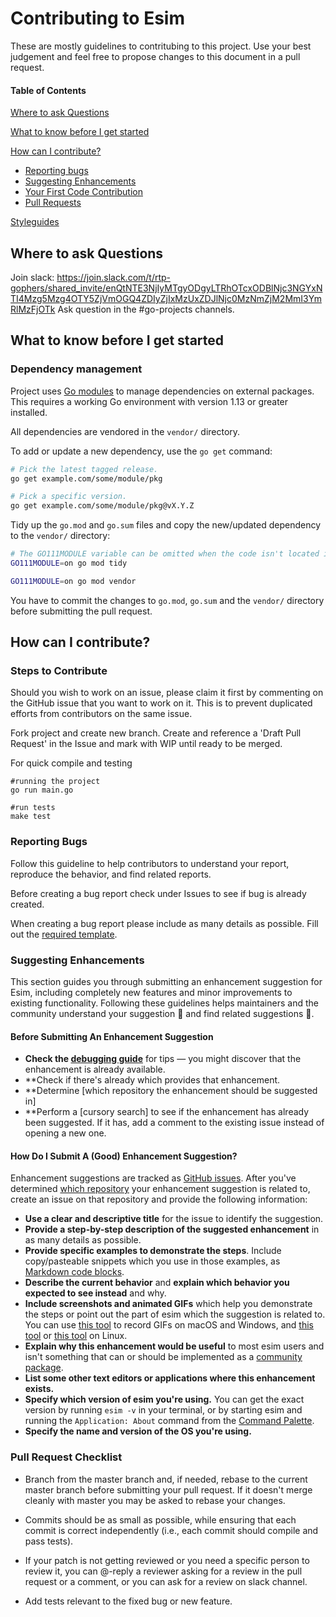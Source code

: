 # Contributing to Esim
These are mostly guidelines to contritubing to this project.
Use your best judgement and feel free to propose changes to this document in a 
pull request.

#### Table of Contents


[Where to ask Questions](#i-have-a-question)

[What to know before I get started](#what-to-know-before-i-get-started)

[How can I contribute?](#how-can-i-contribute)
 * [Reporting bugs](#reporting-bugs)
 * [Suggesting Enhancements](#suggesting-enhancements)
 * [Your First Code Contribution](#your-first-code-contribution)
 * [Pull Requests](#pull-requests)
 
[Styleguides](#styleguides)


## Where to ask Questions

Join slack: 
https://join.slack.com/t/rtp-gophers/shared_invite/enQtNTE3NjIyMTgyODgyLTRhOTcxODBlNjc3NGYxNTI4Mzg5Mzg4OTY5ZjVmOGQ4ZDIyZjIxMzUxZDJlNjc0MzNmZjM2MmI3YmRlMzFjOTk
Ask question in the #go-projects channels.

## What to know before I get started

### Dependency management

Project uses [Go modules](https://golang.org/cmd/go/#hdr-Modules__module_versions__and_more) to manage dependencies on external packages. This requires a working Go environment with version 1.13 or greater installed.

All dependencies are vendored in the `vendor/` directory.

To add or update a new dependency, use the `go get` command:

```bash
# Pick the latest tagged release.
go get example.com/some/module/pkg

# Pick a specific version.
go get example.com/some/module/pkg@vX.Y.Z
```

Tidy up the `go.mod` and `go.sum` files and copy the new/updated dependency to the `vendor/` directory:


```bash
# The GO111MODULE variable can be omitted when the code isn't located in GOPATH.
GO111MODULE=on go mod tidy

GO111MODULE=on go mod vendor
```

You have to commit the changes to `go.mod`, `go.sum` and the `vendor/` directory before submitting the pull request.
 
 
## How can I contribute?

### Steps to Contribute
Should you wish to work on an issue, please claim it first by commenting on the GitHub issue that you want to work on it. 
This is to prevent duplicated efforts from contributors on the same issue.

Fork project and create new branch.
Create and reference a 'Draft Pull Request' in the Issue and mark with WIP until ready to be merged.  

For quick compile and testing
```
#running the project
go run main.go

#run tests
make test
```

### Reporting Bugs
Follow this guideline to help contributors to 
understand your report, reproduce the behavior, and find related reports.

Before creating a bug report check under Issues to see if bug is already 
created.

When creating a bug report please include as many details as possible.
Fill out the [required template](https://github.com/esim/.github/blob/master/.github/ISSUE_TEMPLATE/bug_report.md).

### Suggesting Enhancements
This section guides you through submitting an enhancement suggestion for Esim, including completely new features and minor improvements to existing functionality. Following these guidelines helps maintainers and the community understand your suggestion :pencil: and find related suggestions :mag_right:.

#### Before Submitting An Enhancement Suggestion

* **Check the [debugging guide](https://flight-manual.esim.io/hacking-esim/sections/debugging/)** for tips — you might discover that the enhancement is already available. 
* **Check if there's already which provides that enhancement.
* **Determine [which repository the enhancement should be suggested in]
* **Perform a [cursory search] to see if the enhancement has already been suggested. If it has, add a comment to the existing issue instead of opening a new one.

#### How Do I Submit A (Good) Enhancement Suggestion?

Enhancement suggestions are tracked as [GitHub issues](https://guides.github.com/features/issues/). After you've determined [which repository](#esim-and-packages) your enhancement suggestion is related to, create an issue on that repository and provide the following information:

* **Use a clear and descriptive title** for the issue to identify the suggestion.
* **Provide a step-by-step description of the suggested enhancement** in as many details as possible.
* **Provide specific examples to demonstrate the steps**. Include copy/pasteable snippets which you use in those examples, as [Markdown code blocks](https://help.github.com/articles/markdown-basics/#multiple-lines).
* **Describe the current behavior** and **explain which behavior you expected to see instead** and why.
* **Include screenshots and animated GIFs** which help you demonstrate the steps or point out the part of esim which the suggestion is related to. You can use [this tool](https://www.cockos.com/licecap/) to record GIFs on macOS and Windows, and [this tool](https://github.com/colinkeenan/silentcast) or [this tool](https://github.com/GNOME/byzanz) on Linux.
* **Explain why this enhancement would be useful** to most esim users and isn't something that can or should be implemented as a [community package](#esim-and-packages).
* **List some other text editors or applications where this enhancement exists.**
* **Specify which version of esim you're using.** You can get the exact version by running `esim -v` in your terminal, or by starting esim and running the `Application: About` command from the [Command Palette](https://github.com/esim/command-palette).
* **Specify the name and version of the OS you're using.**


### Pull Request Checklist

* Branch from the master branch and, if needed, rebase to the current master branch before submitting your pull request. If it doesn't merge cleanly with master you may be asked to rebase your changes.

* Commits should be as small as possible, while ensuring that each commit is correct independently (i.e., each commit should compile and pass tests).

* If your patch is not getting reviewed or you need a specific person to review it, you can @-reply a reviewer asking for a review in the pull request or a comment, or you can ask for a review on slack channel.

* Add tests relevant to the fixed bug or new feature.



